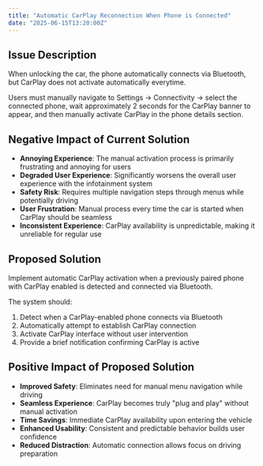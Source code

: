 ```yaml
---
title: "Automatic CarPlay Reconnection When Phone is Connected"
date: "2025-06-15T13:20:00Z"
---
```


## Issue Description

When unlocking the car, the phone automatically connects via Bluetooth, but CarPlay does not activate automatically everytime.

Users must manually navigate to Settings → Connectivity → select the connected phone, wait approximately 2 seconds for the CarPlay banner to appear, and then manually activate CarPlay in the phone details section.

## Negative Impact of Current Solution

- **Annoying Experience**: The manual activation process is primarily frustrating and annoying for users
- **Degraded User Experience**: Significantly worsens the overall user experience with the infotainment system
- **Safety Risk**: Requires multiple navigation steps through menus while potentially driving
- **User Frustration**: Manual process every time the car is started when CarPlay should be seamless
- **Inconsistent Experience**: CarPlay availability is unpredictable, making it unreliable for regular use

## Proposed Solution

Implement automatic CarPlay activation when a previously paired phone with CarPlay enabled is detected and connected via Bluetooth.

The system should:

1. Detect when a CarPlay-enabled phone connects via Bluetooth
2. Automatically attempt to establish CarPlay connection
3. Activate CarPlay interface without user intervention
4. Provide a brief notification confirming CarPlay is active

## Positive Impact of Proposed Solution

- **Improved Safety**: Eliminates need for manual menu navigation while driving
- **Seamless Experience**: CarPlay becomes truly "plug and play" without manual activation
- **Time Savings**: Immediate CarPlay availability upon entering the vehicle
- **Enhanced Usability**: Consistent and predictable behavior builds user confidence
- **Reduced Distraction**: Automatic connection allows focus on driving preparation
